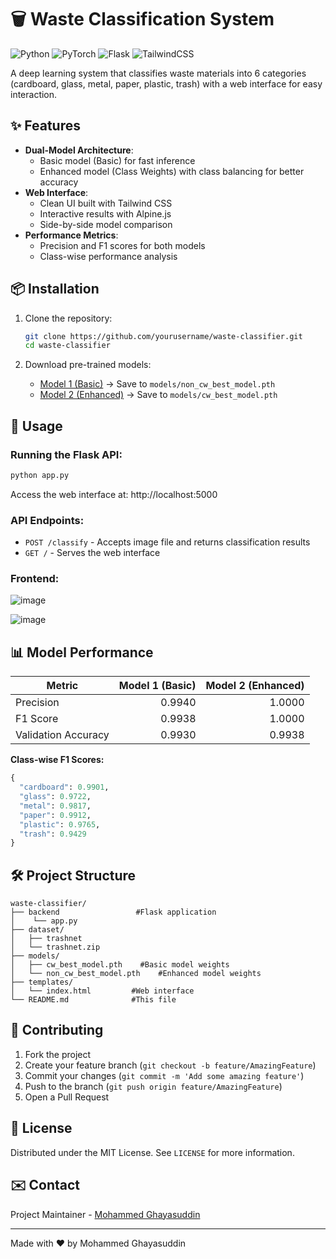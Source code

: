 # 🗑️ Waste Classification System

![Python](https://img.shields.io/badge/Python-3.8%2B-blue)
![PyTorch](https://img.shields.io/badge/PyTorch-1.10%2B-orange)
![Flask](https://img.shields.io/badge/Flask-2.0%2B-lightgrey)
![TailwindCSS](https://img.shields.io/badge/TailwindCSS-3.0%2B-06B6D4)

A deep learning system that classifies waste materials into 6 categories (cardboard, glass, metal, paper, plastic, trash) with a web interface for easy interaction.

## ✨ Features

- **Dual-Model Architecture**: 
  - Basic model (Basic) for fast inference
  - Enhanced model (Class Weights) with class balancing for better accuracy
- **Web Interface**:
  - Clean UI built with Tailwind CSS
  - Interactive results with Alpine.js
  - Side-by-side model comparison
- **Performance Metrics**:
  - Precision and F1 scores for both models
  - Class-wise performance analysis

## 📦 Installation

1. Clone the repository:
   ```bash
   git clone https://github.com/yourusername/waste-classifier.git
   cd waste-classifier
   ```

2. Download pre-trained models:
   - [Model 1 (Basic)](https://github.com/ghayazzz/smart_recycle_management/blob/main/models/non_cw_best_model.pth) → Save to `models/non_cw_best_model.pth`
   - [Model 2 (Enhanced)](https://github.com/ghayazzz/smart_recycle_management/blob/main/models/cw_best_model.pth) → Save to `models/cw_best_model.pth`

## 🚀 Usage

### Running the Flask API:
```bash
python app.py
```

Access the web interface at: http://localhost:5000

### API Endpoints:
- `POST /classify` - Accepts image file and returns classification results
- `GET /` - Serves the web interface

### Frontend:
![image](https://github.com/user-attachments/assets/02878c7a-061d-432e-a953-a5e58234a077)

![image](https://github.com/user-attachments/assets/ded3483f-7dc1-4501-8f8f-ba96d45da041)


## 📊 Model Performance

| Metric        | Model 1 (Basic) | Model 2 (Enhanced) |
|--------------|----------------:|-------------------:|
| Precision    | 0.9940          | 1.0000             |
| F1 Score     | 0.9938          | 1.0000             |
| Validation Accuracy | 0.9930   | 0.9938             |

**Class-wise F1 Scores:**
```python
{
  "cardboard": 0.9901,
  "glass": 0.9722,
  "metal": 0.9817,
  "paper": 0.9912,
  "plastic": 0.9765,
  "trash": 0.9429
}
```

## 🛠️ Project Structure

```
waste-classifier/
├── backend                 #Flask application
│    └── app.py
├── dataset/
│   ├── trashnet
│   └── trashnet.zip
├── models/
│   ├── cw_best_model.pth    #Basic model weights
│   └── non_cw_best_model.pth    #Enhanced model weights
├── templates/
│   └── index.html         #Web interface
└── README.md              #This file
```

## 🤝 Contributing

1. Fork the project
2. Create your feature branch (`git checkout -b feature/AmazingFeature`)
3. Commit your changes (`git commit -m 'Add some amazing feature'`)
4. Push to the branch (`git push origin feature/AmazingFeature`)
5. Open a Pull Request

## 📜 License

Distributed under the MIT License. See `LICENSE` for more information.

## ✉️ Contact

Project Maintainer - [Mohammed Ghayasuddin](mailto:mghayasuddin2000@gmail.com)

---

Made with ♥ by Mohammed Ghayasuddin
